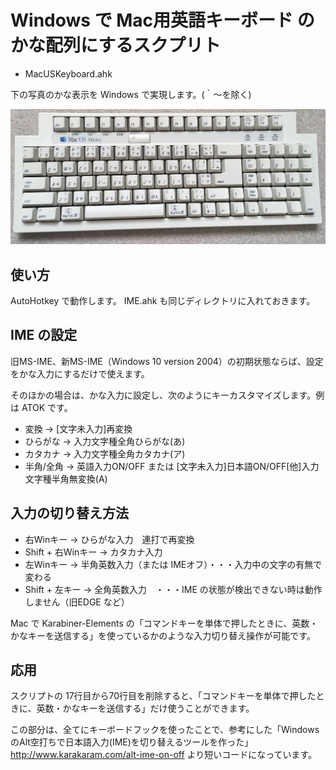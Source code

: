 # Windows で Mac用英語キーボード のかな配列にするスクプリト

* MacUSKeyboard.ahk

下の写真のかな表示を Windows で実現します。(｀〜を除く)

![Mac用英語キーボードの配列図](Mac_OS_Mackey.jpg)

## 使い方

AutoHotkey で動作します。
IME.ahk も同じディレクトリに入れておきます。

## IME の設定

旧MS-IME、新MS-IME（Windows 10 version 2004）の初期状態ならば、設定をかな入力にするだけで使えます。

そのほかの場合は、かな入力に設定し、次のようにキーカスタマイズします。例は ATOK です。

* 変換	→ [文字未入力]再変換
* ひらがな	→ 入力文字種全角ひらがな(あ)
* カタカナ	→ 入力文字種全角カタカナ(ア)
* 半角/全角	→ 英語入力ON/OFF または [文字未入力]日本語ON/OFF[他]入力文字種半角無変換(A)

## 入力の切り替え方法

* 右Winキー		→ ひらがな入力　連打で再変換
* Shift + 右Winキー	→ カタカナ入力
* 左Winキー		→ 半角英数入力（または IMEオフ）・・・入力中の文字の有無で変わる
* Shift + 左キー		→ 全角英数入力　・・・IME の状態が検出できない時は動作しません（旧EDGE など）

Mac で Karabiner-Elements の「コマンドキーを単体で押したときに、英数・かなキーを送信する」を使っているかのような入力切り替え操作が可能です。

## 応用

スクリプトの 17行目から70行目を削除すると、「コマンドキーを単体で押したときに、英数・かなキーを送信する」だけ使うことができます。

この部分は、全てにキーボードフックを使ったことで、参考にした「WindowsのAlt空打ちで日本語入力(IME)を切り替えるツールを作った」http://www.karakaram.com/alt-ime-on-off より短いコードになっています。
